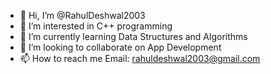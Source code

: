 - 👋 Hi, I’m @RahulDeshwal2003
- 👀 I’m interested in C++ programming
- 🌱 I’m currently learning Data Structures and Algorithms
- 💞️ I’m looking to collaborate on App Development
- 📫 How to reach me Email: rahuldeshwal2003@gmail.com

<!---
RahulDeshwal2003/RahulDeshwal2003 is a ✨ special ✨ repository because its `README.md` (this file) appears on your GitHub profile.
You can click the Preview link to take a look at your changes.
--->
